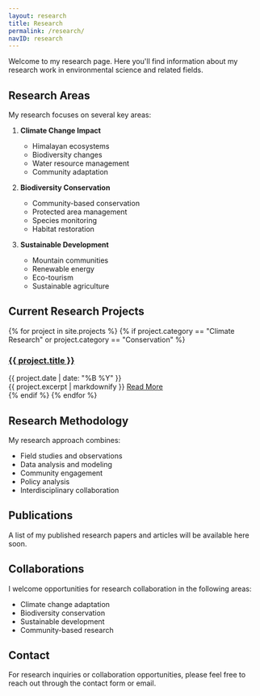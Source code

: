 ```yaml
---
layout: research
title: Research
permalink: /research/
navID: research
---
```


Welcome to my research page. Here you'll find information about my research work in environmental science and related fields.

## Research Areas

My research focuses on several key areas:

1. **Climate Change Impact**
   - Himalayan ecosystems
   - Biodiversity changes
   - Water resource management
   - Community adaptation

2. **Biodiversity Conservation**
   - Community-based conservation
   - Protected area management
   - Species monitoring
   - Habitat restoration

3. **Sustainable Development**
   - Mountain communities
   - Renewable energy
   - Eco-tourism
   - Sustainable agriculture

## Current Research Projects

{% for project in site.projects %}
  {% if project.category == "Climate Research" or project.category == "Conservation" %}
    <article class="research-item">
      <h3 class="research-title">
        <a href="{{ project.url | relative_url }}">{{ project.title }}</a>
      </h3>
      <div class="research-meta">
        <time datetime="{{ project.date | date_to_xmlschema }}">{{ project.date | date: "%B %Y" }}</time>
      </div>
      <div class="research-excerpt">
        {{ project.excerpt | markdownify }}
        <a href="{{ project.url | relative_url }}" class="read-more">Read More</a>
      </div>
    </article>
  {% endif %}
{% endfor %}

## Research Methodology

My research approach combines:

- Field studies and observations
- Data analysis and modeling
- Community engagement
- Policy analysis
- Interdisciplinary collaboration

## Publications

A list of my published research papers and articles will be available here soon.

## Collaborations

I welcome opportunities for research collaboration in the following areas:
- Climate change adaptation
- Biodiversity conservation
- Sustainable development
- Community-based research

## Contact

For research inquiries or collaboration opportunities, please feel free to reach out through the contact form or email. 